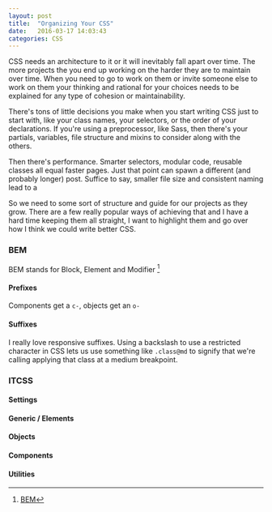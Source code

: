 ```yaml
---
layout: post
title:  "Organizing Your CSS"
date:   2016-03-17 14:03:43
categories: CSS
---
```


CSS needs an architecture to it or it will inevitably fall apart over time. The more projects the you end up working on the harder they are to maintain over time. When you need to go to work on them or invite someone else to work on them your thinking and rational for your choices needs to be explained for any type of cohesion or maintainability.

There's tons of little decisions you make when you start writing CSS just to start with, like your class names, your selectors, or the order of your declarations. If you're using a preprocessor, like Sass, then there's your partials, variables, file structure and mixins to consider along with the others.

Then there's performance. Smarter selectors, modular code, reusable classes all equal faster pages. Just that point can spawn a different (and probably longer) post. Suffice to say, smaller file size and consistent naming lead to a

So we need to some sort of structure and guide for our projects as they grow. There are a few really popular ways of achieving that and I have a hard time keeping them all straight, I want to highlight them and go over how I think we could write better CSS.

### BEM

BEM stands for Block, Element and Modifier [^1]

#### Prefixes

Components get a `c-`, objects get an `o-`

#### Suffixes

I really love responsive suffixes. Using a backslash to use a restricted character in CSS lets us use something like `.class@md` to signify that we're calling applying that class at a medium breakpoint.


### ITCSS
#### Settings
#### Generic / Elements
#### Objects
#### Components
#### Utilities

[^1]: [BEM](http://bem.info/method/)
[^2]: [Louis Lazarus on Smashing Mag](http://www.smashingmagazine.com/2011/12/12/an-introduction-to-object-oriented-css-oocss/)
[^3]: [Organizing CSS: OOCSS, SMACSS, and BEM](http://mattstauffer.co/blog/organizing-css-oocss-smacss-and-bem)
